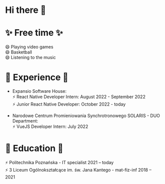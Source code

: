 # Hi there 👋

# ✨ Free time ✨
😄 Playing video games  
😄 Basketball  
😄 Listening to the music  


# 👔 Experience 👔
- Expansio Software House:  
⚡ React Native Developer Intern: August 2022 - September 2022  
⚡ Junior React Native Developer: October 2022 - today  

- Narodowe Centrum Promieniowania Synchrotronowego SOLARIS - DUO Department:  
⚡ VueJS Developer Intern: July 2022

# 🏫 Education 🏫
⚡ Politechnika Poznańska - IT specialist 2021 – today  
⚡ 3 Liceum Ogólnokształcące im. św. Jana Kantego - mat-fiz-inf 2018 – 2021  

<!--
**AleksandraKoz/AleksandraKoz** is a ✨ _special_ ✨ repository because its `README.md` (this file) appears on your GitHub profile.

Here are some ideas to get you started:

- 🔭 I’m currently working on ...
- 🌱 I’m currently learning ...
- 👯 I’m looking to collaborate on ...
- 🤔 I’m looking for help with ...
- 💬 Ask me about ...
- 📫 How to reach me: ...
- 😄 Pronouns: ...
- ⚡ Fun fact: ...
-->
